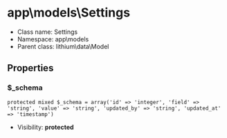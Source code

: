 app\models\Settings
===============






* Class name: Settings
* Namespace: app\models
* Parent class: lithium\data\Model





Properties
----------


### $_schema

    protected mixed $_schema = array('id' => 'integer', 'field' => 'string', 'value' => 'string', 'updated_by' => 'string', 'updated_at' => 'timestamp')





* Visibility: **protected**



